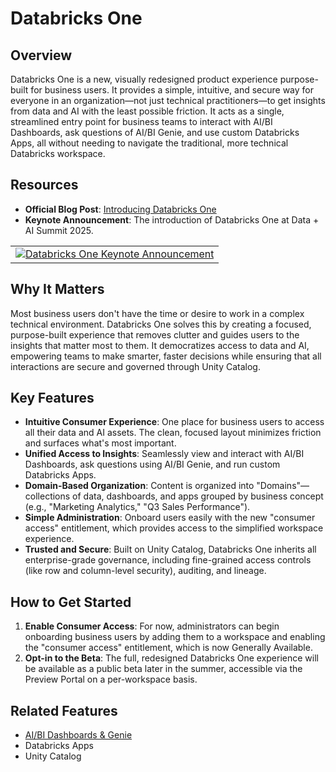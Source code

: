 # Databricks One

## Overview
Databricks One is a new, visually redesigned product experience purpose-built for business users. It provides a simple, intuitive, and secure way for everyone in an organization—not just technical practitioners—to get insights from data and AI with the least possible friction. It acts as a single, streamlined entry point for business teams to interact with AI/BI Dashboards, ask questions of AI/BI Genie, and use custom Databricks Apps, all without needing to navigate the traditional, more technical Databricks workspace.

## Resources
- **Official Blog Post**: [Introducing Databricks One](https://www.databricks.com/blog/introducing-databricks-one)
- **Keynote Announcement**: The introduction of Databricks One at Data + AI Summit 2025.

| |
|---|
| [![Databricks One Keynote Announcement](https://img.youtube.com/vi/0pys27kA67U/0.jpg)](https://www.youtube.com/watch?v=0pys27kA67U&t=8720s) |

## Why It Matters
Most business users don't have the time or desire to work in a complex technical environment. Databricks One solves this by creating a focused, purpose-built experience that removes clutter and guides users to the insights that matter most to them. It democratizes access to data and AI, empowering teams to make smarter, faster decisions while ensuring that all interactions are secure and governed through Unity Catalog.

## Key Features
- **Intuitive Consumer Experience**: One place for business users to access all their data and AI assets. The clean, focused layout minimizes friction and surfaces what's most important.
- **Unified Access to Insights**: Seamlessly view and interact with AI/BI Dashboards, ask questions using AI/BI Genie, and run custom Databricks Apps.
- **Domain-Based Organization**: Content is organized into "Domains"—collections of data, dashboards, and apps grouped by business concept (e.g., "Marketing Analytics," "Q3 Sales Performance").
- **Simple Administration**: Onboard users easily with the new "consumer access" entitlement, which provides access to the simplified workspace experience.
- **Trusted and Secure**: Built on Unity Catalog, Databricks One inherits all enterprise-grade governance, including fine-grained access controls (like row and column-level security), auditing, and lineage.

## How to Get Started
1.  **Enable Consumer Access**: For now, administrators can begin onboarding business users by adding them to a workspace and enabling the "consumer access" entitlement, which is now Generally Available.
2.  **Opt-in to the Beta**: The full, redesigned Databricks One experience will be available as a public beta later in the summer, accessible via the Preview Portal on a per-workspace basis.

## Related Features
- [AI/BI Dashboards & Genie](../aibi/)
- Databricks Apps
- Unity Catalog
